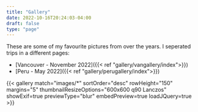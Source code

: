 ```yaml
---
title: "Gallery"
date: 2022-10-16T20:24:03-04:00
draft: false
type: "page"
---
```


These are some of my favourite pictures from over the years. I seperated trips in a different pages:

- [Vancouver - November 2022]({{< ref "gallery/vangallery/index">}})
- [Peru - May 2022]({{< ref "gallery/perugallery/index">}})

{{< gallery match="images/*" sortOrder="desc" rowHeight="150" margins="5" thumbnailResizeOptions="600x600 q90 Lanczos" showExif=true previewType="blur" embedPreview=true loadJQuery=true >}}